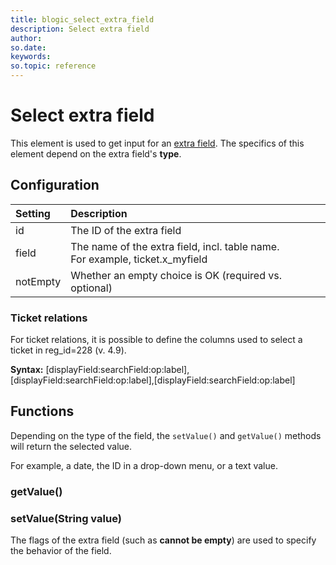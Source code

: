 ```yaml
---
title: blogic_select_extra_field
description: Select extra field
author:
so.date:
keywords:
so.topic: reference
---
```


# Select extra field

This element is used to get input for an [extra field][1]. The specifics of this element depend on the extra field's **type**.

## Configuration

| Setting  | Description                                                                      |
|:---------|:---------------------------------------------------------------------------------|
| id       | The ID of the extra field                                                        |
| field    | The name of the extra field, incl. table name.<br>For example, ticket.x_myfield |
| notEmpty | Whether an empty choice is OK (required vs. optional)                            |

### Ticket relations

For ticket relations, it is possible to define the columns used to select a ticket in reg_id=228 (v. 4.9).

**Syntax:**
[displayField:searchField:op:label],[displayField:searchField:op:label],[displayField:searchField:op:label]

## Functions

Depending on the type of the field, the `setValue()` and `getValue()` methods will return the selected value.

For example, a date, the ID in a drop-down menu, or a text value.

### getValue()

### setValue(String value)

The flags of the extra field (such as **cannot be empty**) are used to specify the behavior of the field.

<!-- Referenced links -->
[1]: ../../crmscript/docs/custom-database/extra_fields.md
